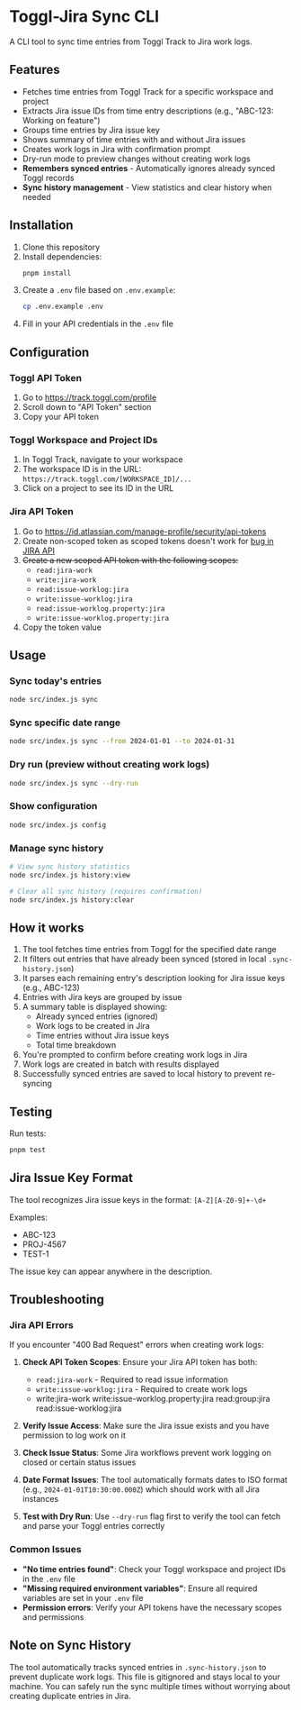 # Toggl-Jira Sync CLI

A CLI tool to sync time entries from Toggl Track to Jira work logs.

## Features

- Fetches time entries from Toggl Track for a specific workspace and project
- Extracts Jira issue IDs from time entry descriptions (e.g., "ABC-123: Working on feature")
- Groups time entries by Jira issue key
- Shows summary of time entries with and without Jira issues
- Creates work logs in Jira with confirmation prompt
- Dry-run mode to preview changes without creating work logs
- **Remembers synced entries** - Automatically ignores already synced Toggl records
- **Sync history management** - View statistics and clear history when needed

## Installation

1. Clone this repository
2. Install dependencies:
   ```bash
   pnpm install
   ```
3. Create a `.env` file based on `.env.example`:
   ```bash
   cp .env.example .env
   ```
4. Fill in your API credentials in the `.env` file

## Configuration

### Toggl API Token
1. Go to https://track.toggl.com/profile
2. Scroll down to "API Token" section
3. Copy your API token

### Toggl Workspace and Project IDs
1. In Toggl Track, navigate to your workspace
2. The workspace ID is in the URL: `https://track.toggl.com/[WORKSPACE_ID]/...`
3. Click on a project to see its ID in the URL

### Jira API Token
1. Go to https://id.atlassian.com/manage-profile/security/api-tokens
2. Create non-scoped token as scoped tokens doesn't work for [bug in JIRA API](https://jira.atlassian.com/browse/JRACLOUD-94545)
2. ~~Create a new scoped API token with the following scopes:~~
     - `read:jira-work`
     - `write:jira-work`
     - `read:issue-worklog:jira`
     - `write:issue-worklog:jira`
     - `read:issue-worklog.property:jira`
     - `write:issue-worklog.property:jira`
3. Copy the token value

## Usage

### Sync today's entries
```bash
node src/index.js sync
```

### Sync specific date range
```bash
node src/index.js sync --from 2024-01-01 --to 2024-01-31
```

### Dry run (preview without creating work logs)
```bash
node src/index.js sync --dry-run
```

### Show configuration
```bash
node src/index.js config
```

### Manage sync history
```bash
# View sync history statistics
node src/index.js history:view

# Clear all sync history (requires confirmation)
node src/index.js history:clear
```

## How it works

1. The tool fetches time entries from Toggl for the specified date range
2. It filters out entries that have already been synced (stored in local `.sync-history.json`)
3. It parses each remaining entry's description looking for Jira issue keys (e.g., ABC-123)
4. Entries with Jira keys are grouped by issue
5. A summary table is displayed showing:
   - Already synced entries (ignored)
   - Work logs to be created in Jira
   - Time entries without Jira issue keys
   - Total time breakdown
6. You're prompted to confirm before creating work logs in Jira
7. Work logs are created in batch with results displayed
8. Successfully synced entries are saved to local history to prevent re-syncing

## Testing

Run tests:
```bash
pnpm test
```

## Jira Issue Key Format

The tool recognizes Jira issue keys in the format: `[A-Z][A-Z0-9]+-\d+`

Examples:
- ABC-123
- PROJ-4567
- TEST-1

The issue key can appear anywhere in the description.

## Troubleshooting

### Jira API Errors

If you encounter "400 Bad Request" errors when creating work logs:

1. **Check API Token Scopes**: Ensure your Jira API token has both:
   - `read:jira-work` - Required to read issue information
   - `write:issue-worklog:jira` - Required to create work logs
   - write:jira-work
     write:issue-worklog.property:jira
     read:group:jira
     read:issue-worklog:jira

2. **Verify Issue Access**: Make sure the Jira issue exists and you have permission to log work on it

3. **Check Issue Status**: Some Jira workflows prevent work logging on closed or certain status issues

4. **Date Format Issues**: The tool automatically formats dates to ISO format (e.g., `2024-01-01T10:30:00.000Z`) which should work with all Jira instances

5. **Test with Dry Run**: Use `--dry-run` flag first to verify the tool can fetch and parse your Toggl entries correctly

### Common Issues

- **"No time entries found"**: Check your Toggl workspace and project IDs in the `.env` file
- **"Missing required environment variables"**: Ensure all required variables are set in your `.env` file
- **Permission errors**: Verify your API tokens have the necessary scopes and permissions

## Note on Sync History

The tool automatically tracks synced entries in `.sync-history.json` to prevent duplicate work logs. This file is gitignored and stays local to your machine. You can safely run the sync multiple times without worrying about creating duplicate entries in Jira.
